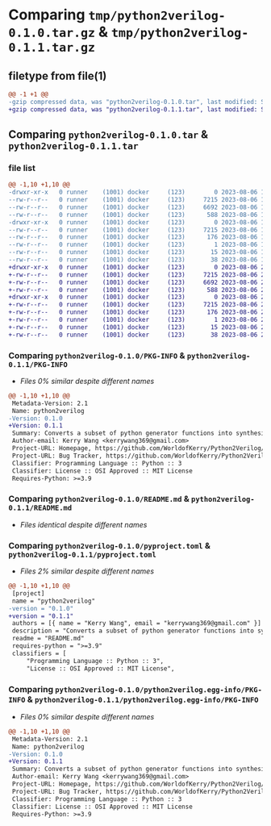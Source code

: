 # Comparing `tmp/python2verilog-0.1.0.tar.gz` & `tmp/python2verilog-0.1.1.tar.gz`

## filetype from file(1)

```diff
@@ -1 +1 @@
-gzip compressed data, was "python2verilog-0.1.0.tar", last modified: Sun Aug  6 19:57:27 2023, max compression
+gzip compressed data, was "python2verilog-0.1.1.tar", last modified: Sun Aug  6 20:29:24 2023, max compression
```

## Comparing `python2verilog-0.1.0.tar` & `python2verilog-0.1.1.tar`

### file list

```diff
@@ -1,10 +1,10 @@
-drwxr-xr-x   0 runner    (1001) docker     (123)        0 2023-08-06 19:57:27.766492 python2verilog-0.1.0/
--rw-r--r--   0 runner    (1001) docker     (123)     7215 2023-08-06 19:57:27.766492 python2verilog-0.1.0/PKG-INFO
--rw-r--r--   0 runner    (1001) docker     (123)     6692 2023-08-06 19:57:17.000000 python2verilog-0.1.0/README.md
--rw-r--r--   0 runner    (1001) docker     (123)      588 2023-08-06 19:57:17.000000 python2verilog-0.1.0/pyproject.toml
-drwxr-xr-x   0 runner    (1001) docker     (123)        0 2023-08-06 19:57:27.766492 python2verilog-0.1.0/python2verilog.egg-info/
--rw-r--r--   0 runner    (1001) docker     (123)     7215 2023-08-06 19:57:27.000000 python2verilog-0.1.0/python2verilog.egg-info/PKG-INFO
--rw-r--r--   0 runner    (1001) docker     (123)      176 2023-08-06 19:57:27.000000 python2verilog-0.1.0/python2verilog.egg-info/SOURCES.txt
--rw-r--r--   0 runner    (1001) docker     (123)        1 2023-08-06 19:57:27.000000 python2verilog-0.1.0/python2verilog.egg-info/dependency_links.txt
--rw-r--r--   0 runner    (1001) docker     (123)       15 2023-08-06 19:57:27.000000 python2verilog-0.1.0/python2verilog.egg-info/top_level.txt
--rw-r--r--   0 runner    (1001) docker     (123)       38 2023-08-06 19:57:27.766492 python2verilog-0.1.0/setup.cfg
+drwxr-xr-x   0 runner    (1001) docker     (123)        0 2023-08-06 20:29:24.869988 python2verilog-0.1.1/
+-rw-r--r--   0 runner    (1001) docker     (123)     7215 2023-08-06 20:29:24.869988 python2verilog-0.1.1/PKG-INFO
+-rw-r--r--   0 runner    (1001) docker     (123)     6692 2023-08-06 20:29:11.000000 python2verilog-0.1.1/README.md
+-rw-r--r--   0 runner    (1001) docker     (123)      588 2023-08-06 20:29:11.000000 python2verilog-0.1.1/pyproject.toml
+drwxr-xr-x   0 runner    (1001) docker     (123)        0 2023-08-06 20:29:24.869988 python2verilog-0.1.1/python2verilog.egg-info/
+-rw-r--r--   0 runner    (1001) docker     (123)     7215 2023-08-06 20:29:24.000000 python2verilog-0.1.1/python2verilog.egg-info/PKG-INFO
+-rw-r--r--   0 runner    (1001) docker     (123)      176 2023-08-06 20:29:24.000000 python2verilog-0.1.1/python2verilog.egg-info/SOURCES.txt
+-rw-r--r--   0 runner    (1001) docker     (123)        1 2023-08-06 20:29:24.000000 python2verilog-0.1.1/python2verilog.egg-info/dependency_links.txt
+-rw-r--r--   0 runner    (1001) docker     (123)       15 2023-08-06 20:29:24.000000 python2verilog-0.1.1/python2verilog.egg-info/top_level.txt
+-rw-r--r--   0 runner    (1001) docker     (123)       38 2023-08-06 20:29:24.869988 python2verilog-0.1.1/setup.cfg
```

### Comparing `python2verilog-0.1.0/PKG-INFO` & `python2verilog-0.1.1/PKG-INFO`

 * *Files 0% similar despite different names*

```diff
@@ -1,10 +1,10 @@
 Metadata-Version: 2.1
 Name: python2verilog
-Version: 0.1.0
+Version: 0.1.1
 Summary: Converts a subset of python generator functions into synthesizable sequential SystemVerilog
 Author-email: Kerry Wang <kerrywang369@gmail.com>
 Project-URL: Homepage, https://github.com/WorldofKerry/Python2Verilog/
 Project-URL: Bug Tracker, https://github.com/WorldofKerry/Python2Verilog/issues
 Classifier: Programming Language :: Python :: 3
 Classifier: License :: OSI Approved :: MIT License
 Requires-Python: >=3.9
```

### Comparing `python2verilog-0.1.0/README.md` & `python2verilog-0.1.1/README.md`

 * *Files identical despite different names*

### Comparing `python2verilog-0.1.0/pyproject.toml` & `python2verilog-0.1.1/pyproject.toml`

 * *Files 2% similar despite different names*

```diff
@@ -1,10 +1,10 @@
 [project]
 name = "python2verilog"
-version = "0.1.0"
+version = "0.1.1"
 authors = [{ name = "Kerry Wang", email = "kerrywang369@gmail.com" }]
 description = "Converts a subset of python generator functions into synthesizable sequential SystemVerilog"
 readme = "README.md"
 requires-python = ">=3.9"
 classifiers = [
     "Programming Language :: Python :: 3",
     "License :: OSI Approved :: MIT License",
```

### Comparing `python2verilog-0.1.0/python2verilog.egg-info/PKG-INFO` & `python2verilog-0.1.1/python2verilog.egg-info/PKG-INFO`

 * *Files 0% similar despite different names*

```diff
@@ -1,10 +1,10 @@
 Metadata-Version: 2.1
 Name: python2verilog
-Version: 0.1.0
+Version: 0.1.1
 Summary: Converts a subset of python generator functions into synthesizable sequential SystemVerilog
 Author-email: Kerry Wang <kerrywang369@gmail.com>
 Project-URL: Homepage, https://github.com/WorldofKerry/Python2Verilog/
 Project-URL: Bug Tracker, https://github.com/WorldofKerry/Python2Verilog/issues
 Classifier: Programming Language :: Python :: 3
 Classifier: License :: OSI Approved :: MIT License
 Requires-Python: >=3.9
```


